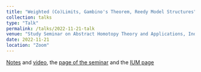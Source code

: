 ```yaml
---
title: "Weighted (Co)Limits, Gambino's Theorem, Reedy Model Structures"
collection: talks
type: "Talk"
permalink: /talks/2022-11-21-talk
venue: "Study Seminar on Abstract Homotopy Theory and Applications, Independent University of Moscow"
date: 2022-11-21
location: "Zoom"
---
```


[Notes](https://drive.google.com/file/d/1FxHRjuLc_4WVkouLg8ll-cTynNYDf7f0/view) and [video](https://www.youtube.com/watch?v=DLvt0WH_HYs&feature=youtu.be), the [page of the seminar](https://sites.google.com/view/homotopy-basics-seminar) and the [IUM page](https://ium.mccme.ru/f22/f22-kaledin.html)
